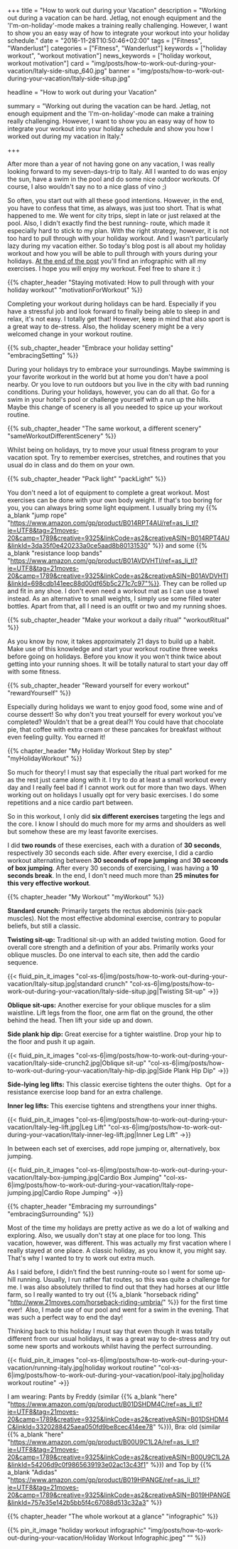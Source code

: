+++
title = "How to work out during your Vacation"
description = "Working out during a vacation can be hard. Jetlag, not enough equipment and the 'I'm-on-holiday'-mode makes a training really challenging. However, I want to show you an easy way of how to integrate your workout into your holiday schedule."
date = "2016-11-28T10:50:46+02:00"
tags = ["Fitness", "Wanderlust"]
categories = ["Fitness", "Wanderlust"]
keywords = ["holiday workout", "workout motivation"]
news_keywords = ["holiday workout, workout motivation"]
card = "img/posts/how-to-work-out-during-your-vacation/Italy-side-situp_640.jpg"
banner = "img/posts/how-to-work-out-during-your-vacation/Italy-side-situp.jpg"

headline = "How to work out during your Vacation"

summary = "Working out during the vacation can be hard. Jetlag, not enough equipment and the 'I'm-on-holiday'-mode can make a training really challenging. However, I want to show you an easy way of how to integrate your workout into your holiday schedule and show you how I worked out during my vacation in Italy."

+++

After more than a year of not having gone on any vacation, I was really looking forward to my seven-days-trip to Italy. All I wanted to do was enjoy the sun, have a swim in the pool and do some nice outdoor workouts. Of course, I also wouldn't say no to a nice glass of vino ;)

So often, you start out with all these good intentions. However, in the end, you have to confess that time, as always, was just too short. That is what happened to me. We went for city trips, slept in late or just relaxed at the pool. Also, I didn't exactly find the best running- route, which made it especially hard to stick to my plan. With the right strategy, however, it is not too hard to pull through with your holiday workout. And I wasn't particularly lazy during my vacation either. So today's blog post is all about my holiday workout and how you will be able to pull through with yours during your holidays. [At the end of the post](#infographic) you'll find an infographic with all my exercises. I hope you will enjoy my workout. Feel free to share it :)


{{% chapter_header "Staying motivated: How to pull through with your holiday workout" "motivationForWorkout" %}}

Completing your workout during holidays can be hard. Especially if you have a stressful job and look forward to finally being able to sleep in and relax, it's not easy. I totally get that! However, keep in mind that also sport is a great way to de-stress. Also, the holiday scenery might be a very welcomed change in your workout routine.


{{% sub_chapter_header "Embrace your holiday setting" "embracingSetting" %}}

During your holidays try to embrace your surroundings. Maybe swimming is your favorite workout in the world but at home you don't have a pool nearby. Or you love to run outdoors but you live in the city with bad running conditions. During your holidays, however, you can do all that. Go for a swim in your hotel's pool or challenge yourself with a run up the hills. Maybe this change of scenery is all you needed to spice up your workout routine.

{{% sub_chapter_header "The same workout, a different scenery" "sameWorkoutDifferentScenery" %}}

Whilst being on holidays, try to move your usual fitness program to your vacation spot. Try to remember exercises, stretches, and routines that you usual do in class and do them on your own.

{{% sub_chapter_header "Pack light" "packLight" %}}

You don't need a lot of equipment to complete a great workout. Most exercises can be done with your own body weight. If that's too boring for you, you can always bring some light equipment. I usually bring my {{% a_blank "jump rope" "https://www.amazon.com/gp/product/B014RPT4AU/ref=as_li_tl?ie=UTF8&tag=21moves-20&camp=1789&creative=9325&linkCode=as2&creativeASIN=B014RPT4AU&linkId=3da35f0e420233a0ce5aad8b80131530" %}} and some {{% a_blank "resistance loop bands" "https://www.amazon.com/gp/product/B01AVDVHTI/ref=as_li_tl?ie=UTF8&tag=21moves-20&camp=1789&creative=9325&linkCode=as2&creativeASIN=B01AVDVHTI&linkId=698cdb141eec88d00df65b5c271c7c97"%}}. They can be rolled up and fit in any shoe. I don't even need a workout mat as I can use a towel instead. As an alternative to small weights, I simply use some filled water bottles. Apart from that, all I need is an outfit or two and my running shoes.

{{% sub_chapter_header "Make your workout a daily ritual" "workoutRitual" %}}

As you know by now, it takes approximately 21 days to build up a habit. Make use of this knowledge and start your workout routine three weeks before going on holidays. Before you know it you won't think twice about getting into your running shoes. It will be totally natural to start your day off with some fitness.

{{% sub_chapter_header "Reward yourself for every workout" "rewardYourself" %}}

Especially during holidays we want to enjoy good food, some wine and of course dessert! So why don't you treat yourself for every workout you've completed? Wouldn't that be a great deal?! You could have that chocolate pie, that coffee with extra cream or these pancakes for breakfast without even feeling guilty. You earned it!

{{% chapter_header "My Holiday Workout Step by step" "myHolidayWorkout" %}}

So much for theory! I must say that especially the ritual part worked for me as the rest just came along with it. I try to do at least a small workout every day and I really feel bad if I cannot work out for more than two days. When working out on holidays I usually opt for very basic exercises. I do some repetitions and a nice cardio part between. 

So in this workout, I only did **six different exercises** targeting the legs and the core. I know I should do much more for my arms and shoulders as well but somehow these are my least favorite exercises. 

I did **two rounds** of these exercises, each with a duration of **30 seconds**, respectively 30 seconds each side. After every exercise, I did a cardio workout alternating between **30 seconds of rope jumping** and **30 seconds of box jumping**. After every 30 seconds of exercising, I was having a **10 seconds break**. In the end, I don't need much more than **25 minutes for this very effective workout**. 


{{% chapter_header "My Workout" "myWorkout" %}}

**Standard crunch:** Primarily targets the rectus abdominis (six-pack muscles). Not the most effective abdominal exercise, contrary to popular beliefs, but still a classic.

**Twisting sit-up:** Traditional sit-up with an added twisting motion. Good for overall core strength and a definition of your abs. Primarily works your oblique muscles. Do one interval to each site, then add the cardio sequence.

{{< fluid_pin_it_images
  "col-xs-6|img/posts/how-to-work-out-during-your-vacation/Italy-situp.jpg|standard crunch"
  "col-xs-6|img/posts/how-to-work-out-during-your-vacation/Italy-side-situp.jpg|Twisting Sit-up"
->}}

**Oblique sit-ups:** Another exercise for your oblique muscles for a slim waistline. Lift legs from the floor, one arm flat on the ground, the other behind the head. Then lift your side up and down. 

**Side plank hip dip:** Great exercise for a tighter waistline. Drop your hip to the floor and push it up again.

{{< fluid_pin_it_images
  "col-xs-6|img/posts/how-to-work-out-during-your-vacation/Italy-side-crunch2.jpg|Oblique sit-up"
  "col-xs-6|img/posts/how-to-work-out-during-your-vacation/Italy-hip-dip.jpg|Side Plank Hip Dip"
->}}

**Side-lying leg lifts:** This classic exercise tightens the outer thighs.  Opt for a resistance exercise loop band for an extra challenge.

**Inner leg lifts:** This exercise tightens and strengthens your inner thighs.

{{< fluid_pin_it_images
  "col-xs-6|img/posts/how-to-work-out-during-your-vacation/Italy-leg-lift.jpg|Leg Lift"
  "col-xs-6|img/posts/how-to-work-out-during-your-vacation/Italy-inner-leg-lift.jpg|Inner Leg Lift"
->}}

In between each set of exercises, add rope jumping or, alternatively, box jumping.

{{< fluid_pin_it_images
  "col-xs-6|img/posts/how-to-work-out-during-your-vacation/Italy-box-jumping.jpg|Cardio Box Jumping"
  "col-xs-6|img/posts/how-to-work-out-during-your-vacation/Italy-rope-jumping.jpg|Cardio Rope Jumping"
->}}

{{% chapter_header "Embracing my surroundings" "embracingSurrounding" %}}

Most of the time my holidays are pretty active as we do a lot of walking and exploring. Also, we usually don't stay at one place for too long. This vacation, however, was different. This was actually my first vacation where I really stayed at one place. A classic holiday, as you know it, you might say. That's why I wanted to try to work out extra much. 

As I said before, I didn’t find the best running-route so I went for some up-hill running. Usually, I run rather flat routes, so this was quite a challenge for me. I was also absolutely thrilled to find out that they had horses at our little farm, so I really wanted to try out {{% a_blank "horseback riding" "http://www.21moves.com/horseback-riding-umbria/" %}} for the first time ever!  Also, I  made use of our pool and went for a swim in the evening. That was such a perfect way to end the day!

Thinking back to this holiday I must say that even though it was totally different from our usual holidays, it was a great way to de-stress and try out some new sports and workouts whilst having the perfect surrounding. 

{{< fluid_pin_it_images
  "col-xs-6|img/posts/how-to-work-out-during-your-vacation/running-italy.jpg|holiday workout routine"
  "col-xs-6|img/posts/how-to-work-out-during-your-vacation/pool-italy.jpg|holiday workout routine"
->}}

I am wearing: Pants by Freddy (similar {{% a_blank "here" "https://www.amazon.com/gp/product/B01DSHDM4C/ref=as_li_tl?ie=UTF8&tag=21moves-20&camp=1789&creative=9325&linkCode=as2&creativeASIN=B01DSHDM4C&linkId=3320288425aea050fd9be8cec414ee78" %}}), Bra: old (similar {{% a_blank "here" "https://www.amazon.com/gp/product/B00U9C1L2A/ref=as_li_tl?ie=UTF8&tag=21moves-20&camp=1789&creative=9325&linkCode=as2&creativeASIN=B00U9C1L2A&linkId=54206d9c0f9865639193e02ac13c43f1" %}}) and Top by {{% a_blank "Adidas" "https://www.amazon.com/gp/product/B019HPANGE/ref=as_li_tl?ie=UTF8&tag=21moves-20&camp=1789&creative=9325&linkCode=as2&creativeASIN=B019HPANGE&linkId=757e35e142b5bb5f4c67088d513c32a3" %}}

{{% chapter_header "The whole workout at a glance" "infographic" %}}

<div class="row">
  <div class="col-md-7 col-centered">
    {{% pin_it_image "holiday workout infographic" "img/posts/how-to-work-out-during-your-vacation/Holiday Workout Infographic.jpeg" "" %}}
  </div>
</div>
